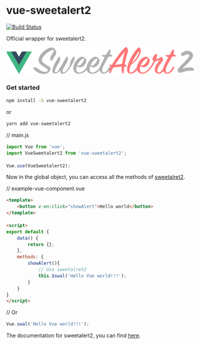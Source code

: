 # vue-sweetalert2

[![Build Status](https://travis-ci.org/sweetalert2/vue-sweetalert2.svg?branch=master)](https://travis-ci.org/sweetalert2/vue-sweetalert2)

Official wrapper for sweetalert2.

![VueSweetalert2](assets/logo.png)


### Get started


```bash
npm install -S vue-sweetalert2
```
or
```bash
yarn add vue-sweetalert2
```


// main.js
```JavaScript
import Vue from 'vue';
import VueSweetalert2 from 'vue-sweetalert2';

Vue.use(VueSweetalert2);
```

Now in the global object, you can access all the methods of [sweetalret2](https://github.com/limonte/sweetalert2).


// example-vue-component.vue
```html
<template>
    <button v-on:click="showAlert">Hello world</button>
</template>

<script>
export default {
    data() {
        return {};
    },
    methods: {
        showAlert(){
            // Use sweetalret2
            this.$swal('Hello Vue world!!!');
        }
    }
}
</script>
```

// Or
```JavaScript
Vue.swal('Hello Vue world!!!');
```


The documentation for sweetalert2, you can find [here](https://sweetalert2.github.io/).
